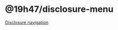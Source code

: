 # @19h47/disclosure-menu

[Disclosure navigation](https://www.w3.org/WAI/ARIA/apg/patterns/disclosure/examples/disclosure-navigation/)
